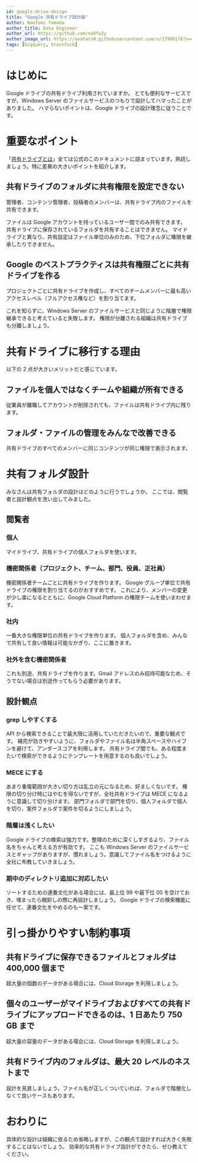 ```yaml
---
id: google-drive-design
title: "Google 共有ドライブ設計論"
author: Naofumi Yamada
author_title: Data Engineer
author_url: https://github.com/na0fu3y
author_image_url: https://avatars0.githubusercontent.com/u/17900178?s=400&v=4
tags: [bigquery, brainfuck]
---
```


# はじめに
Google ドライブの共有ドライブ利用されていますか。
とても便利なサービスですが、Windows Server のファイルサービスのつもりで設計してハマったことがありました。
ハマらないポイントは、Google ドライブの設計理念に従うことです。

<!--truncate-->

# 重要なポイント
「[共有ドライブとは](https://support.google.com/a/answer/7212025)」全ては公式のこのドキュメントに詰まっています。熟読しましょう。特に差異の大きいポイントを紹介します。

## 共有ドライブのフォルダに共有権限を設定できない
管理者、コンテンツ管理者、投稿者のメンバーは、共有ドライブ内のファイルを共有できます。

ファイルは Google アカウントを持っているユーザー間でのみ共有できます。
共有ドライブに保存されているフォルダを共有することはできません。
マイドライブと異なり、共有設定はファイル単位のみのため、下位フォルダに権限を継承したりできません。

## Google のベストプラクティスは共有権限ごとに共有ドライブを作る
プロジェクトごとに共有ドライブを作成し、すべてのチームメンバーに最も高いアクセスレベル（フルアクセス権など）を割り当てます。

これを知らずに、Windows Server のファイルサービスと同じように階層で権限継承できると考えていると失敗します。
権限が分離される組織は共有ドライブも分離しましょう。

# 共有ドライブに移行する理由
以下の 2 点が大きいメリットだと感じています。

## ファイルを個人ではなくチームや組織が所有できる
従業員が離職してアカウントが削除されても、ファイルは共有ドライブ内に残ります。

## フォルダ・ファイルの管理をみんなで改善できる
共有ドライブのすべてのメンバーに同じコンテンツが同じ権限で表示されます。

# 共有フォルダ設計
みなさんは共有フォルダの設計はどのように行うでしょうか。
ここでは、閲覧者と設計観点を洗い出してみました。

## 閲覧者
### 個人
マイドライブ、共有ドライブの個人フォルダを使います。

### 機密関係者（プロジェクト、チーム、部門、役員、正社員）
機密関係者チームごとに共有ドライブを作ります。
Google グループ単位で共有ドライブの権限を割り当てるのがおすすめです。
これにより、メンバーの変更が少し楽になるとともに、Google Cloud Platform の権限チームを使いまわせます。

### 社内
一番大きな権限単位の共有ドライブを作ります。
個人フォルダを含め、みんなで共有して良い情報は可能なかぎり、ここに置きます。

### 社外を含む機密関係者
これも別途、共有ドライブを作ります。Gmail アドレスのみ招待可能なため、そうでない場合は別途作ってもらう必要があります。

## 設計観点
### grep しやすくする
API から検索できることで最大限に活用していただきたいので、重要な観点です。
補完が効きやすいように、フォルダやファイル名は半角スペースやハイフンを避けて、アンダースコアを利用します。
共有ドライブ間でも、ある程度またいで検索ができるようにテンプレートを用意するのも良いでしょう。

### MECE にする
あまり重複範囲が大きい切り方は乱立の元になるため、好ましくないです。
権限の切り分け時にはやむを得ないですが、全社共有ドライブは MECE になるように意識して切り分けます。
部門フォルダで部門を切り、個人フォルダで個人を切り、案件フォルダで案件を切るようにしましょう。

### 階層は浅くしたい
Google ドライブの検索は強力です。整理のために深くしすぎるより、ファイル名をちゃんと考える方が有効です。
ここも Windows Server のファイルサービスとギャップがありますが、慣れましょう。意識してファイル名をつけるように全社に布教していきましょう。

### 期中のディレクトリ追加に対応したい
ソートするための連番文化がある場合には、最上位 99 や最下位 00 を空けておき、埋まったら棚卸しの際に再設計しましょう。
Google ドライブの検索機能に任せて、連番文化をやめるのも一案です。


# 引っ掛かりやすい制約事項
## 共有ドライブに保存できるファイルとフォルダは 400,000 個まで
超大量の個数のデータがある場合には、Cloud Storage を利用しましょう。

## 個々のユーザーがマイドライブおよびすべての共有ドライブにアップロードできるのは、1 日あたり 750 GB まで
超大量の容量のデータがある場合には、Cloud Storage を利用しましょう。

## 共有ドライブ内のフォルダは、最大 20 レベルのネストまで
設計を見直しましょう。ファイル名が正しくついていれば、フォルダで階層化しなくて良いケースもあります。

# おわりに
具体的な設計は組織に依るため省略しますが、この観点で設計すれば大きく失敗することはないでしょう。
効率的な共有ドライブ設計ができたら、ぜひ教えてください。
